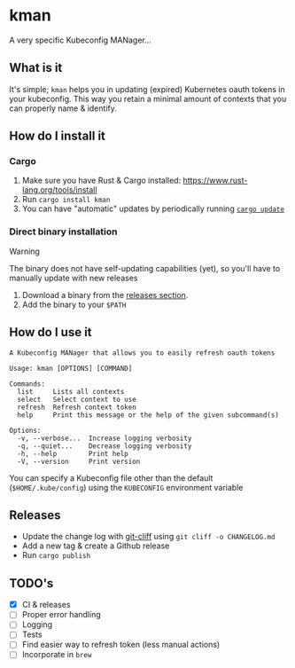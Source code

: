 # kman

A very specific Kubeconfig MANager...

## What is it

It's simple; `kman` helps you in updating (expired) Kubernetes oauth tokens in your kubeconfig.
This way you retain a minimal amount of contexts that you can properly name & identify.

## How do I install it

### Cargo

1. Make sure you have Rust & Cargo installed: https://www.rust-lang.org/tools/install
2. Run `cargo install kman`
3. You can have "automatic" updates by periodically running [`cargo update`](https://github.com/nabijaczleweli/cargo-update)

### Direct binary installation

> [!WARNING]
> The binary does not have self-updating capabilities (yet), so you'll have to manually update with new releases

1. Download a binary from the [releases section](https://github.com/Stef16Robbe/kman/releases).
2. Add the binary to your `$PATH`

## How do I use it

```
A Kubeconfig MANager that allows you to easily refresh oauth tokens

Usage: kman [OPTIONS] [COMMAND]

Commands:
  list     Lists all contexts
  select   Select context to use
  refresh  Refresh context token
  help     Print this message or the help of the given subcommand(s)

Options:
  -v, --verbose...  Increase logging verbosity
  -q, --quiet...    Decrease logging verbosity
  -h, --help        Print help
  -V, --version     Print version
```

You can specify a Kubeconfig file other than the default (`$HOME/.kube/config`) using the `KUBECONFIG` environment variable

## Releases

- Update the change log with [git-cliff](https://git-cliff.org/) using `git cliff -o CHANGELOG.md`
- Add a new tag & create a Github release
- Run `cargo publish`

## TODO's

- [x] CI & releases
- [ ] Proper error handling
- [ ] Logging
- [ ] Tests
- [ ] Find easier way to refresh token (less manual actions)
- [ ] Incorporate in `brew`
